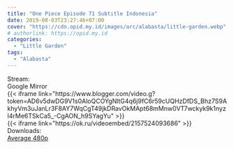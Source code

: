 ```yaml
---
title: "One Piece Episode 71 Subtitle Indonesia"
date: 2019-08-03T23:27:46+07:00
cover: "https://cdn.opid.my.id/images/arc/alabasta/little-garden.webp" # Optional, cover
# authorlink: https://opid.my.id
categories:
  - "Little Garden"
tags:
  - "Alabasta"
---
```

<div class="ui menu violet borderless inverted">
  <div class="header item active">
        Stream:
    </div>
  <a class="active item" data-tab="google">
    <i class="google drive icon"></i> Google
  </a>
  <a class="item nounderline" data-tab="mirror">
    <i class="odnoklassniki icon"></i> Mirror
  </a>
</div>
<div class="ui bottom attached tab segment active" style="border:0 !important;" data-tab="google">
  {{< iframe link="https://www.blogger.com/video.g?token=AD6v5dwDG9V1s0AloQCOYgNltG4q6j9fC6r59cUQHzDfDS_Bhz7S9AkhyVm3uJanLr3F8AY7WqCgT49jkDRavOkMApt68mMnw0VT7wckyk9k1nyzI4rMe6TSkCa5_-CgAON_h9SYagYu" >}}
</div>
<div class="ui bottom attached tab segment" style="border:0 !important;" data-tab="mirror">
  {{< iframe link="https://ok.ru/videoembed/2157524093686" >}}
</div>
<div class="ui menu violet borderless inverted">
  <div class="header item active">
        Downloads:
    </div>
  <a class="item nounderline" href="https://ouo.io/St4qp1q" target="_blank" rel="dofollow"><i class="google drive icon"></i>
    Average 480p</a>
</div>